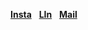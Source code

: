 <a href="https://www.instagram.com/ahwatnow"><b>Insta</b></a> &nbsp;
<a href="https://www.linkedin.com/in/jiwoong-sohn-a36a641a5/"><b>LIn</b></a> &nbsp;
<a href="mailto:jw_sohn@korea.ac.kr"><b>Mail</b></a> &nbsp;

